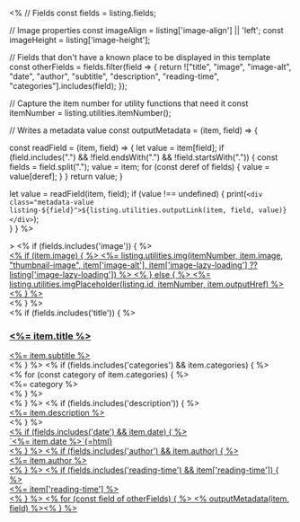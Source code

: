 <%
// Fields
const fields = listing.fields;

// Image properties
const imageAlign = listing['image-align'] || 'left';
const imageHeight = listing['image-height'];

// Fields that don't have a known place to be displayed in this template
const otherFields = fields.filter(field => {
return !["title", "image", "image-alt", "date", "author", "subtitle", "description", "reading-time", "categories"].includes(field);
});

// Capture the item number for utility functions that need it
const itemNumber = listing.utilities.itemNumber();

// Writes a metadata value
const outputMetadata = (item, field) => {

const readField = (item, field) => {
let value = item[field];
if (field.includes(".") && !field.endsWith(".") && !field.startsWith(".")) {
const fields = field.split(".");
value = item;
for (const deref of fields) {
value = value[deref];
}
}
return value;
}

let value = readField(item, field);
if (value !== undefined) {
print(`<div class="metadata-value listing-${field}">${listing.utilities.outputLink(item, field, value)}</div>`);  
 }
}
%>

<div class="quarto-post image-<%= imageAlign %>" <%= listing.utilities.metadataAttrs(item) %>>
<% if (fields.includes('image')) { %>
<div class="thumbnail">
<a href="<%- item.path %>" class="no-external">
<% if (item.image) { %>
<%= listing.utilities.img(itemNumber, item.image, "thumbnail-image", item['image-alt'], item['image-lazy-loading'] ?? listing['image-lazy-loading']) %>
<% } else { %>
<%= listing.utilities.imgPlaceholder(listing.id, itemNumber, item.outputHref) %>
<% } %>
</a>
</div>
<% } %>
<div class="body">
<% if (fields.includes('title')) { %>
<h3 class="no-anchor listing-title"><a href="<%- item.path %>" class="no-external"><%= item.title %></a></h3>
<div class="listing-subtitle"><a href="<%- item.path %>" class="no-external"><%= item.subtitle %></a></div>
<% } %>
<% if (fields.includes('categories') && item.categories) { %> 
<div class="listing-categories">
<% for (const category of item.categories) { %>
<div class="listing-category" onclick="window.quartoListingCategory('<%=utils.b64encode(category)%>'); return false;"><%= category %></div>
<% } %>
</div>
<% } %> 
<% if (fields.includes('description')) { %>
<div class="delink listing-description"><a href="<%- item.path %>" class="no-external"><%= item.description %></a></div>
<% } %>
</div>
<div class="metadata"><a href="<%- item.path %>" class="no-external">
<% if (fields.includes('date') && item.date) { %><div class="listing-date">`<%= item.date %>`{=html}</div><% } %>
<% if (fields.includes('author') && item.author) { %><div class="listing-author"><%= item.author %></div><% } %>
<% if (fields.includes('reading-time') && item['reading-time']) { %> <div class="listing-reading-time"><%= item['reading-time'] %></div> <% } %>
<% for (const field of otherFields) { %>
<% outputMetadata(item, field) %><% } %></a></div>

</div>
